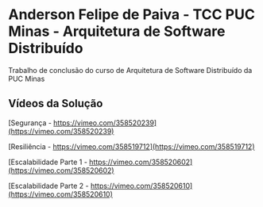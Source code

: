 # Anderson Felipe de Paiva - TCC PUC Minas - Arquitetura de Software Distribuído
Trabalho de conclusão do curso de Arquitetura de Software Distribuído da PUC Minas

## Vídeos da Solução
[Segurança - https://vimeo.com/358520239](https://vimeo.com/358520239) 

[Resiliência - https://vimeo.com/358519712](https://vimeo.com/358519712) 

[Escalabilidade Parte 1 - https://vimeo.com/358520602](https://vimeo.com/358520602) 

[Escalabilidade Parte 2 - https://vimeo.com/358520610](https://vimeo.com/358520610) 
